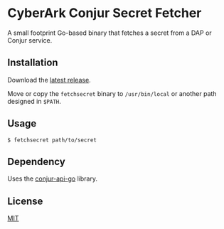 # CyberArk Conjur Secret Fetcher

A small footprint Go-based binary that fetches a secret from a DAP or Conjur service.

## Installation

Download the [latest release](https://github.com/infamousjoeg/go-secret-fetcher/releases).

Move or copy the `fetchsecret` binary to `/usr/bin/local` or another path designed in `$PATH`.

## Usage

`$ fetchsecret path/to/secret`

## Dependency

Uses the [conjur-api-go](https://github.com/cyberark/conjur-api-go) library.

## License

[MIT](LICENSE)